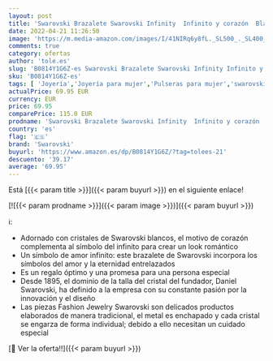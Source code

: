 ```yaml
---
layout: post
title: 'Swarovski Brazalete Swarovski Infinity  Infinito y corazón  Blanco  Combinación de acabados metálicos'
date: 2022-04-21 11:26:50
image: 'https://m.media-amazon.com/images/I/41NIRq6y8fL._SL500_._SL400_.jpg'
comments: true
category: ofertas
author: 'tole.es'
slug: 'B0814Y1G6Z-es Swarovski Brazalete Swarovski Infinity Infinito y corazón...'
sku: 'B0814Y1G6Z-es'
tags: [ 'Joyería','Joyería para mujer','Pulseras para mujer','swarovski','🇪🇸', ]
actualPrice: 69.95 EUR
currency: EUR
price: 69.95
comparePrice: 115.0 EUR
prodname: 'Swarovski Brazalete Swarovski Infinity  Infinito y corazón  Blanco  Combinación de acabados metálicos'
country: 'es'
flag: '🇪🇸'
brand: 'Swarovski'
buyurl: 'https://www.amazon.es/dp/B0814Y1G6Z/?tag=tolees-21'
descuento: '39.17'
average: '69.95'
---
```


Está [{{< param title >}}]({{< param buyurl >}}) en el siguiente enlace!

[![{{< param prodname >}}]({{< param image >}})]({{< param buyurl >}})

ℹ️:

- Adornado con cristales de Swarovski blancos, el motivo de corazón complementa al símbolo del infinito para crear un look romántico
- Un símbolo de amor infinito: este brazalete de Swarovski incorpora los símbolos del amor y la eternidad entrelazados
- Es un regalo óptimo y una promesa para una persona especial
- Desde 1895, el dominio de la talla del cristal del fundador, Daniel Swarovski, ha definido a la empresa con su constante pasión por la innovación y el diseño
- Las piezas Fashion Jewelry Swarovski son delicados productos elaborados de manera tradicional, el metal es enchapado y cada cristal se engarza de forma individual; debido a ello necesitan un cuidado especial

[🛒 Ver la oferta!!]({{< param buyurl >}})
